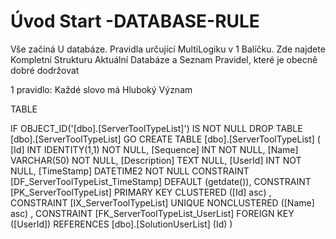 ﻿# Úvod   Start -DATABASE-RULE  

Vše začíná U databáze. 
Pravidla určující MultiLogiku v 1 Balíčku.
Zde najdete Kompletní Strukturu Aktuální Databáze
a Seznam Pravidel, které je obecně dobré dodržovat

1 pravidlo: Každé slovo má Hluboký Význam

TABLE


 IF OBJECT_ID('[dbo].[ServerToolTypeList]') IS NOT NULL 
 DROP TABLE [dbo].[ServerToolTypeList] 
 GO
 CREATE TABLE [dbo].[ServerToolTypeList] ( 
 [Id]           INT              IDENTITY(1,1)          NOT NULL,
 [Sequence]     INT                                     NOT NULL,
 [Name]         VARCHAR(50)                             NOT NULL,
 [Description]  TEXT                                        NULL,
 [UserId]       INT                                     NOT NULL,
 [TimeStamp]    DATETIME2                               NOT NULL  CONSTRAINT [DF_ServerToolTypeList_TimeStamp] DEFAULT (getdate()),
 CONSTRAINT   [PK_ServerToolTypeList]  PRIMARY KEY CLUSTERED    ([Id] asc) ,
 CONSTRAINT   [IX_ServerToolTypeList]  UNIQUE      NONCLUSTERED ([Name] asc) ,
 CONSTRAINT [FK_ServerToolTypeList_UserList] FOREIGN KEY ([UserId]) REFERENCES [dbo].[SolutionUserList] (Id) )
 
 